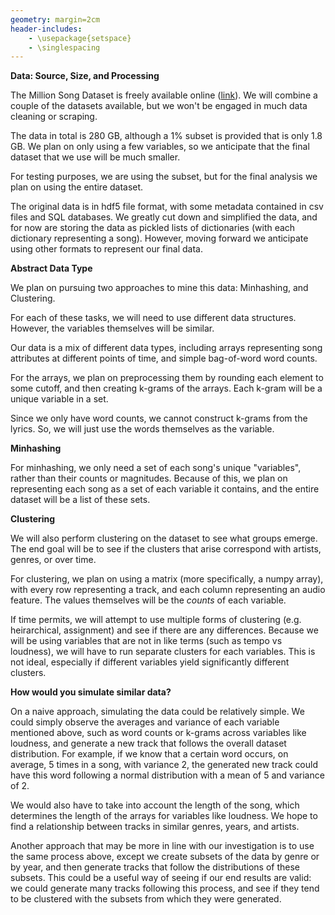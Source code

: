 ```yaml
---
geometry: margin=2cm
header-includes:
    - \usepackage{setspace}
    - \singlespacing
---
```



**Data: Source, Size, and Processing**

The Million Song Dataset is freely available online ([link](https://labrosa.ee.columbia.edu/millionsong/musixmatch#getting)).
We will combine a couple of the datasets available, but we won't be engaged in much data cleaning or scraping.

The data in total is 280 GB, although a 1% subset is provided that is only 1.8 GB.
We plan on only using a few variables,
so we anticipate that the final dataset that we use will be much smaller.

For testing purposes, we are using the subset, 
but for the final analysis we plan on using the entire dataset.

The original data is in hdf5 file format, 
with some metadata contained in csv files and SQL databases.
We greatly cut down and simplified the data, 
and for now are storing the data as pickled lists of dictionaries 
(with each dictionary representing a song).
However, moving forward we anticipate using other formats to represent our final data.

**Abstract Data Type**

We plan on pursuing two approaches to mine this data:
Minhashing, and
Clustering.

For each of these tasks, we will need to use different data structures.
However, the variables themselves will be similar.

Our data is a mix of different data types, 
including arrays representing song attributes at different points of time,
and simple bag-of-word word counts.

For the arrays, we plan on preprocessing them by rounding each element to
some cutoff, and then creating k-grams of the arrays.
Each k-gram will be a unique variable in a set.

Since we only have word counts, we cannot construct k-grams from the lyrics.
So, we will just use the words themselves as the variable.

**Minhashing**

For minhashing, we only need a set of each song's unique "variables",
rather than their counts or magnitudes.
Because of this, we plan on representing each song 
as a set of each variable it contains,
and the entire dataset will be a list of these sets.

**Clustering**

We will also perform clustering on the dataset to see what groups emerge.
The end goal will be to see if the clusters that arise correspond with
artists, genres, or over time.

For clustering, we plan on using a matrix (more specifically, a numpy array),
with every row representing a track, and each column representing an audio feature.
The values themselves will be the _counts_ of each variable.

If time permits, we will attempt to use multiple forms of clustering
(e.g. heirarchical, assignment) and see if there are any differences.
Because we will be using variables that are not in like terms (such as tempo vs loudness),
we will have to run separate clusters for each variables.
This is not ideal, especially if different variables yield significantly different clusters.

**How would you simulate similar data?**

On a naive approach, simulating the data could be relatively simple.
We could simply observe the averages and variance of each variable mentioned above,
such as word counts or k-grams across variables like loudness, 
and generate a new track that follows the overall dataset distribution.
For example, if we know that a certain word occurs, on average, 5 times in a song,
with variance 2, the generated new track could have this word following
a normal distribution with a mean of 5 and variance of 2.

We would also have to take into account the length of the song,
which determines the length of the arrays for variables like loudness.
We hope to find a relationship between tracks in similar genres, years, and artists.

Another approach that may be more in line with our investigation is to
use the same process above, except we create subsets of the data by genre or
by year, and then generate tracks that follow the distributions of these subsets.
This could be a useful way of seeing if our end results are valid:
we could generate many tracks following this process, and see if they tend
to be clustered with the subsets from which they were generated.
